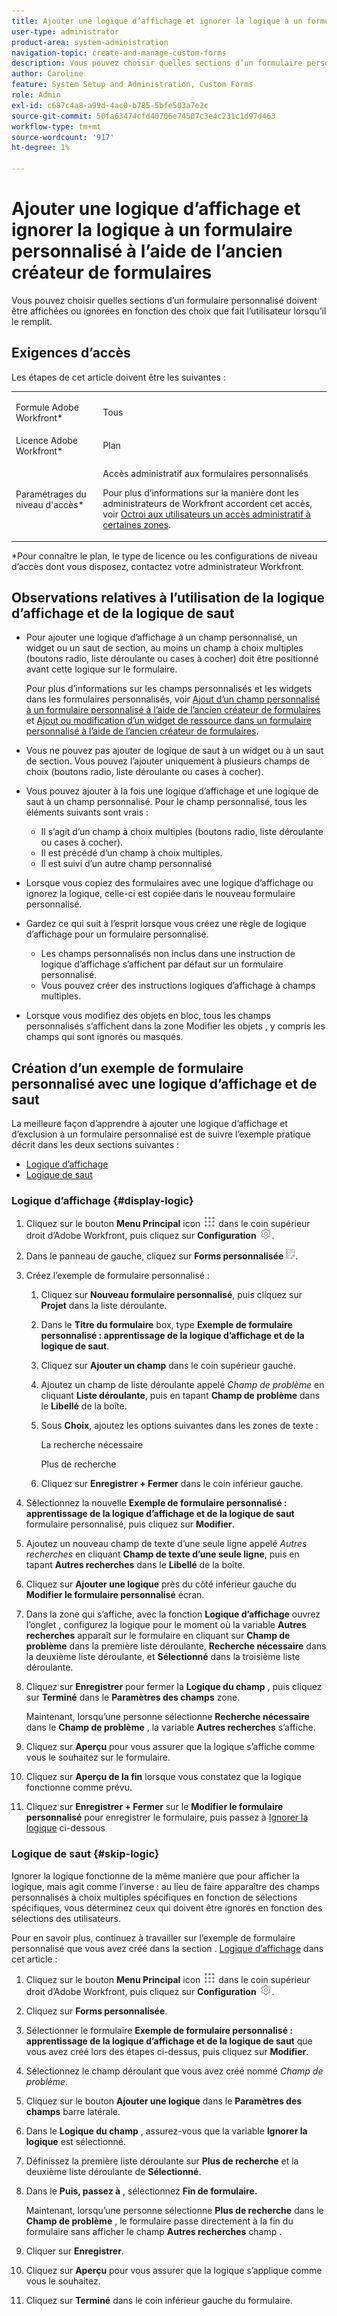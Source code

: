 ```yaml
---
title: Ajouter une logique d’affichage et ignorer la logique à un formulaire personnalisé à l’aide de l’ancien créateur de formulaires
user-type: administrator
product-area: system-administration
navigation-topic: create-and-manage-custom-forms
description: Vous pouvez choisir quelles sections d’un formulaire personnalisé doivent être affichées ou ignorées en fonction des choix que fait l’utilisateur lorsqu’il le remplit.
author: Caroline
feature: System Setup and Administration, Custom Forms
role: Admin
exl-id: c687c4a8-a99d-4ac0-b785-5bfe503a7e2c
source-git-commit: 50fa63474cfd40706e74507c3e4c231c1d97d463
workflow-type: tm+mt
source-wordcount: '917'
ht-degree: 1%

---
```


# Ajouter une logique d’affichage et ignorer la logique à un formulaire personnalisé à l’aide de l’ancien créateur de formulaires

Vous pouvez choisir quelles sections d’un formulaire personnalisé doivent être affichées ou ignorées en fonction des choix que fait l’utilisateur lorsqu’il le remplit.

## Exigences d’accès

Les étapes de cet article doivent être les suivantes :

<table style="table-layout:auto"> 
 <col> 
 <col> 
 <tbody> 
  <tr data-mc-conditions=""> 
   <td role="rowheader"> <p>Formule Adobe Workfront*</p> </td> 
   <td>Tous</td> 
  </tr> 
  <tr> 
   <td role="rowheader">Licence Adobe Workfront*</td> 
   <td>Plan</td> 
  </tr> 
  <tr data-mc-conditions=""> 
   <td role="rowheader">Paramétrages du niveau d'accès*</td> 
   <td> <p>Accès administratif aux formulaires personnalisés</p> <p>Pour plus d’informations sur la manière dont les administrateurs de Workfront accordent cet accès, voir <a href="../../../administration-and-setup/add-users/configure-and-grant-access/grant-users-admin-access-certain-areas.md" class="MCXref xref">Octroi aux utilisateurs un accès administratif à certaines zones</a>.</p> </td> 
  </tr>  
 </tbody> 
</table>

&#42;Pour connaître le plan, le type de licence ou les configurations de niveau d’accès dont vous disposez, contactez votre administrateur Workfront.

## Observations relatives à l’utilisation de la logique d’affichage et de la logique de saut

* Pour ajouter une logique d’affichage à un champ personnalisé, un widget ou un saut de section, au moins un champ à choix multiples (boutons radio, liste déroulante ou cases à cocher) doit être positionné avant cette logique sur le formulaire.

  Pour plus d’informations sur les champs personnalisés et les widgets dans les formulaires personnalisés, voir [Ajout d’un champ personnalisé à un formulaire personnalisé à l’aide de l’ancien créateur de formulaires](../../../administration-and-setup/customize-workfront/create-manage-custom-forms/add-a-custom-field-to-a-custom-form.md) et [Ajout ou modification d’un widget de ressource dans un formulaire personnalisé à l’aide de l’ancien créateur de formulaires](../../../administration-and-setup/customize-workfront/create-manage-custom-forms/add-widget-or-edit-its-properties-in-a-custom-form.md).

* Vous ne pouvez pas ajouter de logique de saut à un widget ou à un saut de section. Vous pouvez l’ajouter uniquement à plusieurs champs de choix (boutons radio, liste déroulante ou cases à cocher).

* Vous pouvez ajouter à la fois une logique d’affichage et une logique de saut à un champ personnalisé. Pour le champ personnalisé, tous les éléments suivants sont vrais :

   * Il s’agit d’un champ à choix multiples (boutons radio, liste déroulante ou cases à cocher).
   * Il est précédé d’un champ à choix multiples.
   * Il est suivi d’un autre champ personnalisé

* Lorsque vous copiez des formulaires avec une logique d’affichage ou ignorez la logique, celle-ci est copiée dans le nouveau formulaire personnalisé.
* Gardez ce qui suit à l’esprit lorsque vous créez une règle de logique d’affichage pour un formulaire personnalisé.

   * Les champs personnalisés non inclus dans une instruction de logique d’affichage s’affichent par défaut sur un formulaire personnalisé.
   * Vous pouvez créer des instructions logiques d’affichage à champs multiples.

* Lorsque vous modifiez des objets en bloc, tous les champs personnalisés s’affichent dans la zone Modifier les objets , y compris les champs qui sont ignorés ou masqués.

## Création d’un exemple de formulaire personnalisé avec une logique d’affichage et de saut

La meilleure façon d’apprendre à ajouter une logique d’affichage et d’exclusion à un formulaire personnalisé est de suivre l’exemple pratique décrit dans les deux sections suivantes :

* [Logique d’affichage](#display-logic)
* [Logique de saut](#skip-logic)

### Logique d’affichage {#display-logic}

1. Cliquez sur le bouton **Menu Principal** icon ![](assets/main-menu-icon.png) dans le coin supérieur droit d’Adobe Workfront, puis cliquez sur **Configuration** ![](assets/gear-icon-settings.png).

1. Dans le panneau de gauche, cliquez sur **Forms personnalisée** ![](assets/custom-forms-icon.png).

1. Créez l’exemple de formulaire personnalisé :

   1. Cliquez sur **Nouveau formulaire personnalisé**, puis cliquez sur **Projet** dans la liste déroulante.

   1. Dans le **Titre du formulaire** box, type **Exemple de formulaire personnalisé : apprentissage de la logique d’affichage et de la logique de saut**.

   1. Cliquez sur **Ajouter un champ** dans le coin supérieur gauche.
   1. Ajoutez un champ de liste déroulante appelé *Champ de problème* en cliquant **Liste déroulante**, puis en tapant **Champ de problème** dans le **Libellé** de la boîte.

   1. Sous **Choix**, ajoutez les options suivantes dans les zones de texte :

      La recherche nécessaire

      Plus de recherche

   1. Cliquez sur **Enregistrer + Fermer** dans le coin inférieur gauche.

1. Sélectionnez la nouvelle **Exemple de formulaire personnalisé : apprentissage de la logique d’affichage et de la logique de saut** formulaire personnalisé, puis cliquez sur **Modifier**.

1. Ajoutez un nouveau champ de texte d’une seule ligne appelé *Autres recherches* en cliquant **Champ de texte d’une seule ligne**, puis en tapant **Autres recherches** dans le **Libellé** de la boîte.

1. Cliquez sur **Ajouter une logique** près du côté inférieur gauche du **Modifier le formulaire personnalisé** écran.

1. Dans la zone qui s’affiche, avec la fonction **Logique d’affichage** ouvrez l’onglet , configurez la logique pour le moment où la variable **Autres recherches** apparaît sur le formulaire en cliquant sur **Champ de problème** dans la première liste déroulante, **Recherche nécessaire** dans la deuxième liste déroulante, et **Sélectionné** dans la troisième liste déroulante.
1. Cliquez sur **Enregistrer** pour fermer la **Logique du champ** , puis cliquez sur **Terminé** dans le **Paramètres des champs** zone.

   Maintenant, lorsqu’une personne sélectionne **Recherche nécessaire** dans le **Champ de problème** , la variable **Autres recherches** s’affiche.

1. Cliquez sur **Aperçu** pour vous assurer que la logique s’affiche comme vous le souhaitez sur le formulaire.
1. Cliquez sur **Aperçu de la fin** lorsque vous constatez que la logique fonctionne comme prévu.
1. Cliquez sur **Enregistrer + Fermer** sur le **Modifier le formulaire personnalisé** pour enregistrer le formulaire, puis passez à [Ignorer la logique](#skip-logic) ci-dessous

### Logique de saut {#skip-logic}

Ignorer la logique fonctionne de la même manière que pour afficher la logique, mais agit comme l’inverse : au lieu de faire apparaître des champs personnalisés à choix multiples spécifiques en fonction de sélections spécifiques, vous déterminez ceux qui doivent être ignorés en fonction des sélections des utilisateurs.

Pour en savoir plus, continuez à travailler sur l’exemple de formulaire personnalisé que vous avez créé dans la section . [Logique d’affichage](#display-logic) dans cet article :

1. Cliquez sur le bouton **Menu Principal** icon ![](assets/main-menu-icon.png) dans le coin supérieur droit d’Adobe Workfront, puis cliquez sur **Configuration** ![](assets/gear-icon-settings.png).

1. Cliquez sur **Forms personnalisée**.
1. Sélectionner le formulaire **Exemple de formulaire personnalisé : apprentissage de la logique d’affichage et de la logique de saut** que vous avez créé lors des étapes ci-dessus, puis cliquez sur **Modifier**.

1. Sélectionnez le champ déroulant que vous avez créé nommé *Champ de problème*.
1. Cliquez sur le bouton **Ajouter une logique** dans le **Paramètres des champs** barre latérale.

1. Dans le **Logique du champ** , assurez-vous que la variable **Ignorer la logique** est sélectionné.

1. Définissez la première liste déroulante sur **Plus de recherche** et la deuxième liste déroulante de **Sélectionné**.

1. Dans le **Puis, passez à** , sélectionnez **Fin de formulaire.**

   Maintenant, lorsqu’une personne sélectionne **Plus de recherche** dans le **Champ de problème** , le formulaire passe directement à la fin du formulaire sans afficher le champ **Autres recherches** champ .

1. Cliquer sur **Enregistrer**.
1. Cliquez sur **Aperçu**  pour vous assurer que la logique s’applique comme vous le souhaitez.
1. Cliquez sur **Terminé** dans le coin inférieur gauche du formulaire.
